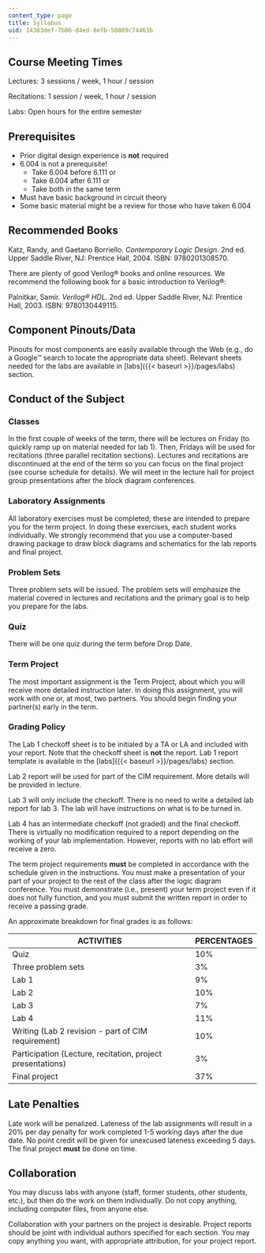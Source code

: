 ```yaml
---
content_type: page
title: Syllabus
uid: 14383def-7b06-d4ed-8efb-50809c74463b
---
```


Course Meeting Times
--------------------

Lectures: 3 sessions / week, 1 hour / session

Recitations: 1 session / week, 1 hour / session

Labs: Open hours for the entire semester

Prerequisites
-------------

*   Prior digital design experience is **not** required
*   6.004 is not a prerequisite!
    *   Take 6.004 before 6.111 or
    *   Take 6.004 after 6.111 or
    *   Take both in the same term
*   Must have basic background in circuit theory
*   Some basic material might be a review for those who have taken 6.004

Recommended Books
-----------------

Katz, Randy, and Gaetano Borriello. _Contemporary Logic Design_. 2nd ed. Upper Saddle River, NJ: Prentice Hall, 2004. ISBN: 9780201308570.

There are plenty of good Verilog® books and online resources. We recommend the following book for a basic introduction to Verilog®:

Palnitkar, Samir. _Verilog® HDL_. 2nd ed. Upper Saddle River, NJ: Prentice Hall, 2003. ISBN: 9780130449115.

Component Pinouts/Data
----------------------

Pinouts for most components are easily available through the Web (e.g., do a Google™ search to locate the appropriate data sheet). Relevant sheets needed for the labs are available in [labs]({{< baseurl >}}/pages/labs) section.

Conduct of the Subject
----------------------

### Classes

In the first couple of weeks of the term, there will be lectures on Friday (to quickly ramp up on material needed for lab 1). Then, Fridays will be used for recitations (three parallel recitation sections). Lectures and recitations are discontinued at the end of the term so you can focus on the final project (see course schedule for details). We will meet in the lecture hall for project group presentations after the block diagram conferences.

### Laboratory Assignments

All laboratory exercises must be completed; these are intended to prepare you for the term project. In doing these exercises, each student works individually. We strongly recommend that you use a computer-based drawing package to draw block diagrams and schematics for the lab reports and final project.

### Problem Sets

Three problem sets will be issued. The problem sets will emphasize the material covered in lectures and recitations and the primary goal is to help you prepare for the labs.

### Quiz

There will be one quiz during the term before Drop Date.

### Term Project

The most important assignment is the Term Project, about which you will receive more detailed instruction later. In doing this assignment, you will work with one or, at most, two partners. You should begin finding your partner(s) early in the term.

### Grading Policy

The Lab 1 checkoff sheet is to be initialed by a TA or LA and included with your report. Note that the checkoff sheet is **not** the report. Lab 1 report template is available in the [labs]({{< baseurl >}}/pages/labs) section.

Lab 2 report will be used for part of the CIM requirement. More details will be provided in lecture.

Lab 3 will only include the checkoff. There is no need to write a detailed lab report for lab 3. The lab will have instructions on what is to be turned in.

Lab 4 has an intermediate checkoff (not graded) and the final checkoff. There is virtually no modification required to a report depending on the working of your lab implementation. However, reports with no lab effort will receive a zero.

The term project requirements **must** be completed in accordance with the schedule given in the instructions. You must make a presentation of your part of your project to the rest of the class after the logic diagram conference. You must demonstrate (i.e., present) your term project even if it does not fully function, and you must submit the written report in order to receive a passing grade.

An approximate breakdown for final grades is as follows:

| ACTIVITIES | PERCENTAGES |
| --- | --- |
| Quiz | 10% |
| Three problem sets | 3% |
| Lab 1 | 9% |
| Lab 2 | 10% |
| Lab 3 | 7% |
| Lab 4 | 11% |
| Writing (Lab 2 revision - part of CIM requirement) | 10% |
| Participation (Lecture, recitation, project presentations) | 3% |
| Final project | 37% 

  

Late Penalties
--------------

Late work will be penalized. Lateness of the lab assignments will result in a 20% per day penalty for work completed 1-5 working days after the due date. No point credit will be given for unexcused lateness exceeding 5 days. The final project **must** be done on time.

Collaboration
-------------

You may discuss labs with anyone (staff, former students, other students, etc.), but then do the work on them individually. Do not copy anything, including computer files, from anyone else.

Collaboration with your partners on the project is desirable. Project reports should be joint with individual authors specified for each section. You may copy anything you want, with appropriate attribution, for your project report.